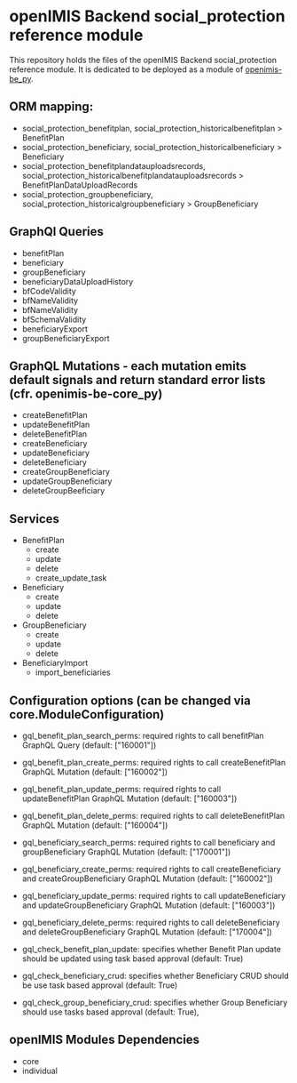 # openIMIS Backend social_protection reference module
This repository holds the files of the openIMIS Backend social_protection reference module.
It is dedicated to be deployed as a module of [openimis-be_py](https://github.com/openimis/openimis-be_py).

## ORM mapping:
* social_protection_benefitplan, social_protection_historicalbenefitplan > BenefitPlan
* social_protection_beneficiary, social_protection_historicalbeneficiary > Beneficiary
* social_protection_benefitplandatauploadsrecords, social_protection_historicalbenefitplandatauploadsrecords > BenefitPlanDataUploadRecords
* social_protection_groupbeneficiary, social_protection_historicalgroupbeneficiary > GroupBeneficiary

## GraphQl Queries
* benefitPlan
* beneficiary
* groupBeneficiary
* beneficiaryDataUploadHistory
* bfCodeValidity
* bfNameValidity
* bfNameValidity
* bfSchemaValidity
* beneficiaryExport
* groupBeneficiaryExport

## GraphQL Mutations - each mutation emits default signals and return standard error lists (cfr. openimis-be-core_py)
* createBenefitPlan
* updateBenefitPlan
* deleteBenefitPlan
* createBeneficiary
* updateBeneficiary
* deleteBeneficiary
* createGroupBeneficiary
* updateGroupBeneficiary
* deleteGroupBeeficiary

## Services
- BenefitPlan
  - create
  - update
  - delete
  - create_update_task
- Beneficiary
  - create
  - update
  - delete
- GroupBeneficiary
  - create
  - update
  - delete
- BeneficiaryImport
  - import_beneficiaries

## Configuration options (can be changed via core.ModuleConfiguration)
* gql_benefit_plan_search_perms: required rights to call benefitPlan GraphQL Query (default: ["160001"])
* gql_benefit_plan_create_perms: required rights to call createBenefitPlan GraphQL Mutation (default: ["160002"])
* gql_benefit_plan_update_perms: required rights to call updateBenefitPlan GraphQL Mutation (default: ["160003"])
* gql_benefit_plan_delete_perms: required rights to call deleteBenefitPlan GraphQL Mutation (default: ["160004"])
* gql_beneficiary_search_perms: required rights to call beneficiary and groupBeneficiary GraphQL Mutation (default: ["170001"])
* gql_beneficiary_create_perms: required rights to call createBeneficiary and createGroupBeneficiary GraphQL Mutation (default: ["160002"])
* gql_beneficiary_update_perms: required rights to call updateBeneficiary and updateGroupBeneficiary GraphQL Mutation (default: ["160003"])
* gql_beneficiary_delete_perms: required rights to call deleteBeneficiary and deleteGroupBeneficiary GraphQL Mutation (default: ["170004"])

* gql_check_benefit_plan_update: specifies whether Benefit Plan update should be updated using task based approval (default: True)
* gql_check_beneficiary_crud: specifies whether Beneficiary CRUD should be use task based approval (default: True)
* gql_check_group_beneficiary_crud: specifies whether Group Beneficiary should use tasks based approval (default: True),


## openIMIS Modules Dependencies
- core
- individual
